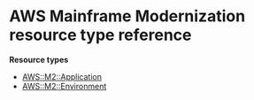 # AWS Mainframe Modernization resource type reference<a name="AWS_M2"></a>

**Resource types**
+ [AWS::M2::Application](aws-resource-m2-application.md)
+ [AWS::M2::Environment](aws-resource-m2-environment.md)